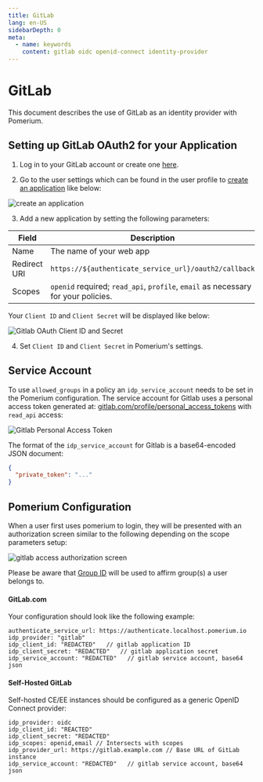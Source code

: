 ```yaml
---
title: GitLab
lang: en-US
sidebarDepth: 0
meta:
  - name: keywords
    content: gitlab oidc openid-connect identity-provider
---
```


# GitLab

This document describes the use of GitLab as an identity provider with Pomerium.

## Setting up GitLab OAuth2 for your Application

1. Log in to your GitLab account or create one [here](https://gitlab.com/users/sign_in).

2. Go to the user settings which can be found in the user profile to [create an application](https://gitlab.com/profile/applications) like below:

![create an application](./img/gitlab/gitlab-create-applications.png)

3. Add a new application by setting the following parameters:

Field        | Description
------------ | --------------------------------------------
Name         | The name of your web app
Redirect URI | `https://${authenticate_service_url}/oauth2/callback`
Scopes       | `openid` required; `read_api`, `profile`, `email` as necessary for your policies.

Your `Client ID` and `Client Secret` will be displayed like below:

![Gitlab OAuth Client ID and Secret](./img/gitlab/gitlab-credentials.png)

4. Set `Client ID` and `Client Secret` in Pomerium's settings.

## Service Account

To use `allowed_groups` in a policy an `idp_service_account` needs to be set in the Pomerium configuration. The service account for Gitlab uses a personal access token generated at: [gitlab.com/profile/personal_access_tokens](https://gitlab.com/profile/personal_access_tokens) with `read_api` access:

![Gitlab Personal Access Token](./img/gitlab/gitlab-personal-access-token.png)


The format of the `idp_service_account` for Gitlab is a base64-encoded JSON document:

```json
{
  "private_token": "..."
}
```

## Pomerium Configuration

When a user first uses pomerium to login, they will be presented with an authorization screen similar to the following depending on the scope parameters setup:

![gitlab access authorization screen](./img/gitlab/gitlab-verify-access.png)

Please be aware that [Group ID](https://docs.gitlab.com/ee/api/groups.html#details-of-a-group) will be used to affirm group(s) a user belongs to.

[identity scopes]: ../../reference/readme.md#identity-provider-scopes

#### GitLab.com

Your configuration should look like the following example:

```
authenticate_service_url: https://authenticate.localhost.pomerium.io
idp_provider: "gitlab"
idp_client_id: "REDACTED"   // gitlab application ID
idp_client_secret: "REDACTED"   // gitlab application secret
idp_service_account: "REDACTED"   // gitlab service account, base64 json
```

#### Self-Hosted GitLab

Self-hosted CE/EE instances should be configured as a generic OpenID Connect provider:

```
idp_provider: oidc
idp_client_id: "REACTED"
idp_client_secret: "REDACTED"
idp_scopes: openid,email // Intersects with scopes 
idp_provider_url: https://gitlab.example.com // Base URL of GitLab instance
idp_service_account: "REDACTED"   // gitlab service account, base64 json
```
